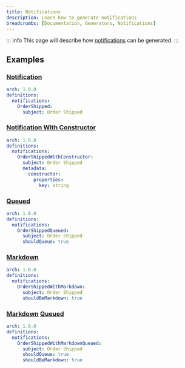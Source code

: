 ```yaml
---
title: Notifications
description: Learn how to generate notifications
breadcrumbs: [Documentation, Generators, Notifications]
---
```


::: info
This page will describe how [notifications](https://laravel.com/docs/10.x/notifications) can be generated.
:::

## Examples

### [Notification](https://laravel.com/docs/10.x/notifications#generating-notifications)

```yaml
arch: 1.0.0
definitions:
  notifications:
    OrderShipped:
      subject: Order Shipped
```

### [Notification With Constructor](https://laravel.com/docs/10.x/notifications#generating-notifications)

```yaml
arch: 1.0.0
definitions:
  notifications:
    OrderShippedWithConstructor:
      subject: Order Shipped
      metadata:
        constructor:
          properties:
            key: string
```

### [Queued](https://laravel.com/docs/10.x/notifications#queueing-notifications)

```yaml
arch: 1.0.0
definitions:
  notifications:
    OrderShippedQueued:
      subject: Order Shipped
      shouldQueue: true
```

### [Markdown](https://laravel.com/docs/10.x/notifications#markdown-mail-notifications)

```yaml
arch: 1.0.0
definitions:
  notifications:
    OrderShippedWithMarkdown:
      subject: Order Shipped
      shouldBeMarkdown: true
```

### [Markdown](https://laravel.com/docs/10.x/notifications#markdown-mail-notifications) [Queued](https://laravel.com/docs/10.x/notifications#queueing-notifications)

```yaml
arch: 1.0.0
definitions:
  notifications:
    OrderShippedWithMarkdownQueued:
      subject: Order Shipped
      shouldQueue: true
      shouldBeMarkdown: true
```
